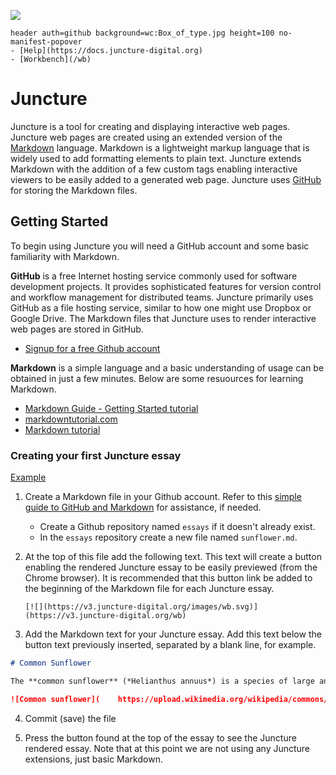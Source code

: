 [![](https://v3.juncture-digital.org/images/wb.svg)](https://v3.juncture-digital.org/wb)

```
header auth=github background=wc:Box_of_type.jpg height=100 no-manifest-popover
- [Help](https://docs.juncture-digital.org)
- [Workbench](/wb)
```

# Juncture

Juncture is a tool for creating and displaying interactive web pages.  Juncture web pages are created using an extended version of the [Markdown](Q1193600) language.  Markdown is a lightweight markup language that is widely used to add formatting elements to plain text.  Juncture extends Markdown with the addition of a few custom tags enabling interactive viewers to be easily added to a generated web page.  Juncture uses [GitHub](Q364) for storing the Markdown files.

## Getting Started

To begin using Juncture you will need a GitHub account and some basic familiarity with Markdown.

**GitHub** is a free Internet hosting service commonly used for software development projects. It provides sophisticated features for version control and workflow management for distributed teams. Juncture primarily uses GitHub as a file hosting service, similar to how one might use Dropbox or Google Drive. The Markdown files that Juncture uses to render interactive web pages are stored in GitHub.

- [Signup for a free Github account](https://github.com/signup)

**Markdown** is a simple language and a basic understanding of usage can be obtained in just a few minutes.  Below are some resuources for learning Markdown.

- [Markdown Guide - Getting Started tutorial](https://www.markdownguide.org/getting-started)
- [markdowntutorial.com](https://www.markdowntutorial.com)
- [Markdown tutorial](https://www.youtube.com/watch?v=6A5EpqqDOdk)

### Creating your first Juncture essay

[Example](/wb?source=juncture-digital/examples/main/sunflower/basic)

1. Create a Markdown file in your Github account.  Refer to this [simple guide to GitHub and Markdown](docs/github) for assistance, if needed.
	- Create a Github repository named `essays` if it doesn't already exist.
	- In the `essays` repository create a new file named `sunflower.md`.

2. At the top of this file add the following text.  This text will create a button enabling the rendered Juncture essay to be easily previewed (from the Chrome browser).  It is recommended that this button link be added to the beginning of the Markdown file for each Juncture essay.
	```
	[![](https://v3.juncture-digital.org/images/wb.svg)](https://v3.juncture-digital.org/wb)
	```
	
3. Add the Markdown text for your Juncture essay.  Add this text below the button text previously inserted, separated by a blank line, for example.
 
```markdown
# Common Sunflower

The **common sunflower** (*Helianthus annuus*) is a species of large annual forb of the daisy family Asteraceae. The [common sunflower](https://en.wikipedia.org/wiki/Common_sunflower) is harvested for its edible oily seeds which are used in the production of cooking oil.

![Common sunflower](	https://upload.wikimedia.org/wikipedia/commons/thumb/4/40/Sunflower_sky_backdrop.jpg/217px-Sunflower_sky_backdrop.jpg)
```
	
4. Commit (save) the file

5. Press the button found at the top of the essay to see the Juncture rendered essay.  Note that at this point we are not using any Juncture extensions, just basic Markdown. 